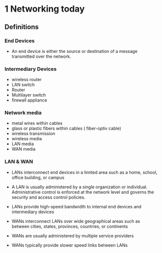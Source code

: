 # 1 Networking today

## Definitions

### End Devices

- An end device is either the source or destination of a message transmitted over the network.


### Intermediary Devices

- wireless router
- LAN switch
- Router
- Multilayer switch
- firewall appliance


### Network media

- metal wires within cables
- glass or plastic fibers within cables ( fiber-optiv cable)
- wireless transmission
- wireless media
- LAN media
- WAN media

### LAN & WAN

- LANs interconnect end devices in a limited area such as a home, school, office building, or campus
- A LAN is usually administered by a single organization or individual. Administrative control is enforced at the network level and governs the security and access control policies.
- LANs provide high-speed bandwidth to internal end devices and intermediary devices

- WANs interconnect LANs over wide geographical areas such as between cities, states, provinces, countries, or continents
- WANs are usually administered by multiple service providers
- WANs typically provide slower speed links between LANs
